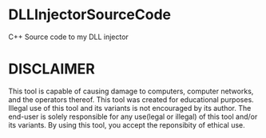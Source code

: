 # DLLInjectorSourceCode
C++ Source code to my DLL injector

# DISCLAIMER

This tool is capable of causing damage to computers, computer networks, and the operators thereof. This tool was created for educational purposes. Illegal use of this tool and its variants is not encouraged by its author. The end-user is solely responsible for any use(legal or illegal) of this tool and/or its variants. By using this tool, you accept the reponsibity of ethical use.
